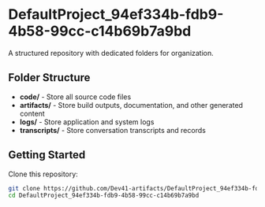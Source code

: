 # DefaultProject_94ef334b-fdb9-4b58-99cc-c14b69b7a9bd
A structured repository with dedicated folders for organization.

## Folder Structure

- **code/** - Store all source code files
- **artifacts/** - Store build outputs, documentation, and other generated content
- **logs/** - Store application and system logs
- **transcripts/** - Store conversation transcripts and records

## Getting Started

Clone this repository:
```bash
git clone https://github.com/Dev41-artifacts/DefaultProject_94ef334b-fdb9-4b58-99cc-c14b69b7a9bd
cd DefaultProject_94ef334b-fdb9-4b58-99cc-c14b69b7a9bd
```
